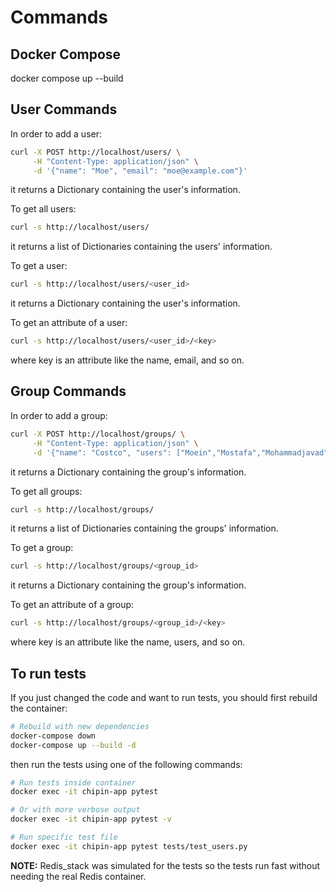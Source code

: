 # Commands

## Docker Compose
docker compose up --build

## User Commands
In order to add a user:
```bash
curl -X POST http://localhost/users/ \
     -H "Content-Type: application/json" \
     -d '{"name": "Moe", "email": "moe@example.com"}'
```
it returns a Dictionary containing the user's information.

To get all users:
```bash
curl -s http://localhost/users/
```
it returns a list of Dictionaries containing the users' information.

To get a user:
```bash
curl -s http://localhost/users/<user_id>
```
it returns a Dictionary containing the user's information.

To get an attribute of a user:
```bash
curl -s http://localhost/users/<user_id>/<key>
```
where key is an attribute like the name, email, and so on.

## Group Commands
In order to add a group:
```bash
curl -X POST http://localhost/groups/ \
     -H "Content-Type: application/json" \
     -d '{"name": "Costco", "users": ["Moein","Mostafa","Mohammadjavad"]}'
```
it returns a Dictionary containing the group's information.

To get all groups:
```bash
curl -s http://localhost/groups/
```
it returns a list of Dictionaries containing the groups' information.

To get a group:
```bash
curl -s http://localhost/groups/<group_id>
```
it returns a Dictionary containing the group's information.

To get an attribute of a group:
```bash
curl -s http://localhost/groups/<group_id>/<key>
```
where key is an attribute like the name, users, and so on.

## To run tests
If you just changed the code and want to run tests, you should first rebuild the container:
```bash
# Rebuild with new dependencies
docker-compose down
docker-compose up --build -d
```
then run the tests using one of the following commands:
```bash
# Run tests inside container
docker exec -it chipin-app pytest

# Or with more verbose output
docker exec -it chipin-app pytest -v

# Run specific test file
docker exec -it chipin-app pytest tests/test_users.py
```
**NOTE:** Redis_stack was simulated for the tests so the tests run fast without needing the real Redis container.
